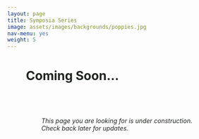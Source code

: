 ```yaml
---
layout: page
title: Symposia Series
image: assets/images/backgrounds/poppies.jpg
nav-menu: yes
weight: 5
---
```


<h1 style="color:#202520; margin:1.5em">  Coming Soon...</h1>

<h6 style="color:#202520; margin:5.5em">  This page you are looking for is under construction. Check back later for updates.</h6>